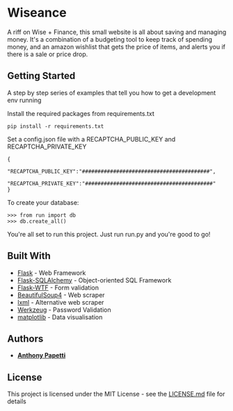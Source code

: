 # Wiseance

A riff on Wise + Finance, this small website is all about saving and managing money. It's a combination of
a budgeting tool to keep track of spending money, and an amazon wishlist that gets the price of items, and
alerts you if there is a sale or price drop.

## Getting Started

A step by step series of examples that tell you how to get a development env running

Install the required packages from requirements.txt

```
pip install -r requirements.txt
```

Set a config.json file with a RECAPTCHA_PUBLIC_KEY and RECAPTCHA_PRIVATE_KEY

```
{
    "RECAPTCHA_PUBLIC_KEY":"#########################################",
    "RECAPTCHA_PRIVATE_KEY":"#########################################"
}
```

To create your database:
```
>>> from run import db
>>> db.create_all()
```

You're all set to run this project. Just run run.py and you're good to go!

## Built With

* [Flask](https://flask.palletsprojects.com/en/1.1.x/) - Web Framework
* [Flask-SQLAlchemy](https://flask-sqlalchemy.palletsprojects.com/en/2.x/) - Object-oriented SQL Framework
* [Flask-WTF](https://flask-wtf.readthedocs.io/en/stable/) - Form validation
* [BeautifulSoup4](https://www.crummy.com/software/BeautifulSoup/bs4/doc/) - Web scraper
* [lxml](https://lxml.de/) - Alternative web scraper
* [Werkzeug](https://werkzeug.palletsprojects.com/en/1.0.x/) - Password Validation
* [matplotlib](https://matplotlib.org/) - Data visualisation


## Authors

* [**Anthony Papetti**](https://github.com/anthonypapetti)

## License

This project is licensed under the MIT License - see the [LICENSE.md](https://github.com/anthonypapetti/Wiseance/blob/master/LICENSE) file for details
